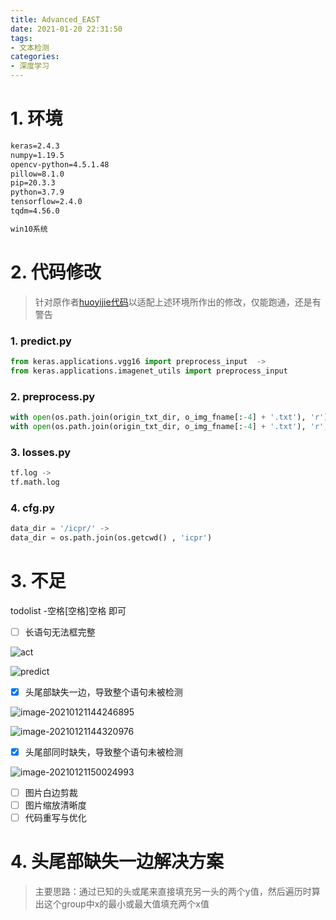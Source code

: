 ```yaml
---
title: Advanced_EAST
date: 2021-01-20 22:31:50
tags:
- 文本检测
categories:
- 深度学习
---
```


# 1. 环境

```markdown
keras=2.4.3
numpy=1.19.5
opencv-python=4.5.1.48
pillow=8.1.0
pip=20.3.3
python=3.7.9
tensorflow=2.4.0
tqdm=4.56.0

win10系统
```

# 2. 代码修改

> 针对原作者[huoyijie代码](https://github.com/huoyijie/AdvancedEAST)以适配上述环境所作出的修改，仅能跑通，还是有警告

### 1. predict.py

```python
from keras.applications.vgg16 import preprocess_input  ->
from keras.applications.imagenet_utils import preprocess_input
```

### 2. preprocess.py

```python
with open(os.path.join(origin_txt_dir, o_img_fname[:-4] + '.txt'), 'r') as f: ->
with open(os.path.join(origin_txt_dir, o_img_fname[:-4] + '.txt'), 'r', encoding='UTF-8') as f:
```

### 3. losses.py

```python
tf.log -> 
tf.math.log
```

### 4. cfg.py

```python
data_dir = '/icpr/' ->
data_dir = os.path.join(os.getcwd() , 'icpr')
```

# 3. 不足

todolist -空格[空格]空格 即可

- [ ] 长语句无法框完整

![act](http://cdn.zhouxug.cn/20210120230936.png)

![predict](http://cdn.zhouxug.cn/20210120230953.png)

- [x] 头尾部缺失一边，导致整个语句未被检测

![image-20210121144246895](http://cdn.zhouxug.cn/20210121144246.png)

![image-20210121144320976](http://cdn.zhouxug.cn/20210121144321.png)

- [x] 头尾部同时缺失，导致整个语句未被检测

![image-20210121150024993](http://cdn.zhouxug.cn/20210121150025.png)

- [ ] 图片白边剪裁
- [ ] 图片缩放清晰度
- [ ] 代码重写与优化

# 4. 头尾部缺失一边解决方案

> 主要思路：通过已知的头或尾来直接填充另一头的两个y值，然后遍历时算出这个group中x的最小或最大值填充两个x值
































